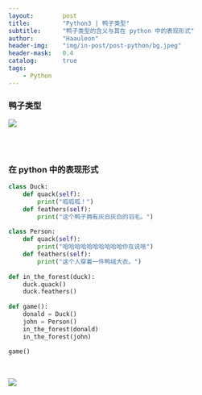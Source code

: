 ```yaml
---
layout:        post
title:         "Python3 | 鸭子类型"
subtitle:      "鸭子类型的含义与其在 python 中的表现形式"
author:        "Haauleon"
header-img:    "img/in-post/post-python/bg.jpeg"
header-mask:   0.4
catalog:       true
tags:
    - Python
---
```


### 鸭子类型
![](\haauleon\img\in-post\post-other\2021-05-14-duck-1.jpg)         

<br><br>

### 在 python 中的表现形式
```python
class Duck:
    def quack(self): 
        print("呱呱呱！")
    def feathers(self): 
        print("这个鸭子拥有灰白灰白的羽毛。")
 
class Person:
    def quack(self):
        print("哈哈哈哈哈哈哈哈哈哈你在说啥")
    def feathers(self): 
        print("这个人穿着一件鸭绒大衣。")
 
def in_the_forest(duck):
    duck.quack()
    duck.feathers()
 
def game():
    donald = Duck()
    john = Person()
    in_the_forest(donald)
    in_the_forest(john)
 
game()
```

<br>

![](\haauleon\img\in-post\post-other\2021-05-14-duck-2.jpg)         